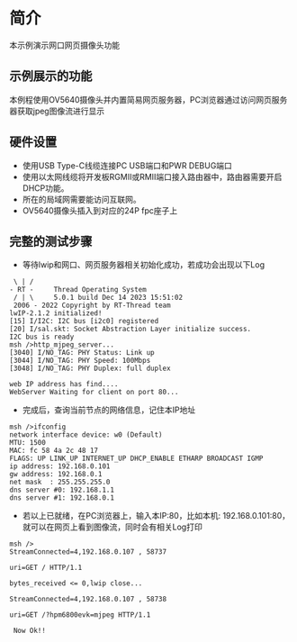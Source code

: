 # 简介

本示例演示网口网页摄像头功能

## 示例展示的功能

本例程使用OV5640摄像头并内置简易网页服务器，PC浏览器通过访问网页服务器获取jpeg图像流进行显示

## 硬件设置
* 使用USB Type-C线缆连接PC USB端口和PWR DEBUG端口
* 使用以太网线缆将开发板RGMII或RMII端口接入路由器中，路由器需要开启DHCP功能。
* 所在的局域网需要能访问互联网。
* OV5640摄像头插入到对应的24P fpc座子上

## 完整的测试步骤

- 等待lwip和网口、网页服务器相关初始化成功，若成功会出现以下Log

```console
 \ | /
- RT -     Thread Operating System
 / | \     5.0.1 build Dec 14 2023 15:51:02
 2006 - 2022 Copyright by RT-Thread team
lwIP-2.1.2 initialized!
[15] I/I2C: I2C bus [i2c0] registered
[20] I/sal.skt: Socket Abstraction Layer initialize success.
I2C bus is ready
msh />http_mjpeg_server...
[3040] I/NO_TAG: PHY Status: Link up
[3044] I/NO_TAG: PHY Speed: 100Mbps
[3048] I/NO_TAG: PHY Duplex: full duplex

web IP address has find....
WebServer Waiting for client on port 80...

```

- 完成后，查询当前节点的网络信息，记住本IP地址

```console
msh />ifconfig
network interface device: w0 (Default)
MTU: 1500
MAC: fc 58 4a 2c 48 17
FLAGS: UP LINK_UP INTERNET_UP DHCP_ENABLE ETHARP BROADCAST IGMP
ip address: 192.168.0.101
gw address: 192.168.0.1
net mask  : 255.255.255.0
dns server #0: 192.168.1.1
dns server #1: 192.168.0.1
```

- 若以上已就绪，在PC浏览器上，输入本IP:80，比如本机: 192.168.0.101:80， 就可以在网页上看到图像流，同时会有相关Log打印

```console
msh />
StreamConnected=4,192.168.0.107 , 58737

uri=GET / HTTP/1.1

bytes_received <= 0,lwip close...

StreamConnected=4,192.168.0.107 , 58738

uri=GET /?hpm6800evk=mjpeg HTTP/1.1

 Now Ok!!

```



